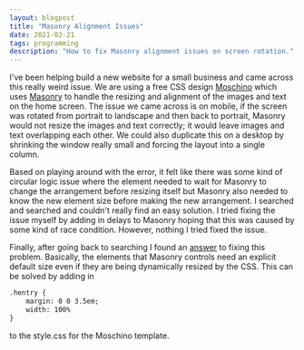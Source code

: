 ```yaml
---
layout: blogpost
title: "Masonry Alignment Issues"
date: 2021-02-21
tags: programming
description: "How to fix Masonry alignment issues on screen rotation."
---
```


I've been helping build a new website for a small business and came across this really weird issue. We are using a free CSS design <a href="https://www.free-css.com/free-css-templates/page263/moschino" target="_blank">Moschino</a> which uses <a href="https://masonry.desandro.com" target="_blank">Masonry</a> to handle the resizing and alignment of the images and text on the home screen. The issue we came across is on mobile, if the screen was rotated from portrait to landscape and then back to portrait, Masonry would not resize the images and text correctly; it would leave images and text overlapping each other. We could also duplicate this on a desktop by shrinking the window really small and forcing the layout into a single column. 

Based on playing around with the error, it felt like there was some kind of circular logic issue where the element needed to wait for Masonry to change the arrangement before resizing itself but Masonry also needed to know the new element size before making the new arrangement. I searched and searched and couldn't really find an easy solution. I tried fixing the issue myself by adding in delays to Masonry hoping that this was caused by some kind of race condition. However, nothing I tried fixed the issue.

Finally, after going back to searching I found an <a href="https://github.com/desandro/masonry/issues/427#issuecomment-50423923" target="_blank">answer</a> to fixing this problem. Basically, the elements that Masonry controls need an explicit default size even if they are being dynamically resized by the CSS. This can be solved by adding in 
```html
.hentry {
    margin: 0 0 3.5em;
    width: 100%
}
```
to the style.css for the Moschino template.
